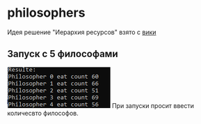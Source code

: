 # philosophers

Идея решение "Иерархия ресурсов" взято с [вики](https://ru.wikipedia.org/wiki/Задача_об_обедающих_философах)

## Запуск с 5 философами
![alt text](https://github.com/Konev-Denis/philosophers/blob/main/r.png?raw=true)
При запуски просит ввести количесвто философов.
